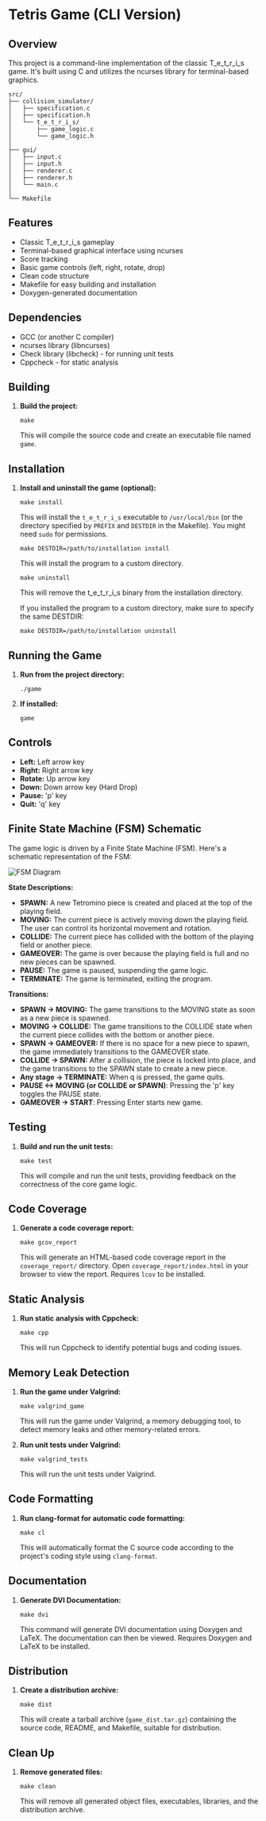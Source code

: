 # Tetris Game (CLI Version)

## Overview

This project is a command-line implementation of the classic T_e_t_r_i_s game. It's built using C and utilizes the ncurses library for terminal-based graphics.
```
src/
├── collision_simulator/         
│   ├── specification.c 
│   ├── specification.h
│   └── t_e_t_r_i_s/
│       ├── game_logic.c
│       └── game_logic.h   
│
├── gui/     
│   ├── input.c  
│   ├── input.h   
│   ├── renderer.c     
│   ├── renderer.h      
│   └── main.c      
│
└── Makefile
```

## Features

*   Classic T_e_t_r_i_s gameplay
*   Terminal-based graphical interface using ncurses
*   Score tracking
*   Basic game controls (left, right, rotate, drop)
*   Clean code structure
*   Makefile for easy building and installation
*   Doxygen-generated documentation

## Dependencies

*   GCC (or another C compiler)
*   ncurses library (libncurses)
*   Check library (libcheck) - for running unit tests
*   Cppcheck - for static analysis

## Building

1.  **Build the project:**

    ```
    make
    ```

    This will compile the source code and create an executable file named `game`.

## Installation

1.  **Install and uninstall the game (optional):**

    ```
    make install
    ```

    This will install the `t_e_t_r_i_s` executable to `/usr/local/bin` (or the directory specified by `PREFIX` and `DESTDIR` in the Makefile). You might need `sudo` for permissions.

    ```
    make DESTDIR=/path/to/installation install
    ```

    This will  install the program to a custom directory.


    ```
    make uninstall
    ```

    This will remove the t_e_t_r_i_s binary from the installation directory.


    If you installed the program to a custom directory, make sure to specify the same DESTDIR:


    ```
    make DESTDIR=/path/to/installation uninstall
    ```
    

## Running the Game

1.  **Run from the project directory:**

    ```
    ./game
    ```

2.  **If installed:**

    ```
    game
    ```

## Controls

*   **Left:** Left arrow key
*   **Right:** Right arrow key
*   **Rotate:** Up arrow key
*   **Down:** Down arrow key (Hard Drop)
*   **Pause:** 'p' key
*   **Quit:** 'q' key

## Finite State Machine (FSM) Schematic

The game logic is driven by a Finite State Machine (FSM). Here's a schematic representation of the FSM:

![FSM Diagram](FSM.png)

**State Descriptions:**

*   **SPAWN:** A new Tetromino piece is created and placed at the top of the playing field.
*   **MOVING:** The current piece is actively moving down the playing field. The user can control its horizontal movement and rotation.
*   **COLLIDE:** The current piece has collided with the bottom of the playing field or another piece.
*   **GAMEOVER:** The game is over because the playing field is full and no new pieces can be spawned.
*   **PAUSE:** The game is paused, suspending the game logic.
*   **TERMINATE:** The game is terminated, exiting the program.

**Transitions:**

*   **SPAWN -> MOVING:**  The game transitions to the MOVING state as soon as a new piece is spawned.
*   **MOVING -> COLLIDE:** The game transitions to the COLLIDE state when the current piece collides with the bottom or another piece.
*   **SPAWN -> GAMEOVER:** If there is no space for a new piece to spawn, the game immediately transitions to the GAMEOVER state.
*   **COLLIDE -> SPAWN:**  After a collision, the piece is locked into place, and the game transitions to the SPAWN state to create a new piece.
*   **Any stage -> TERMINATE:** When q is pressed, the game quits.
*   **PAUSE <-> MOVING (or COLLIDE or SPAWN)**: Pressing the 'p' key toggles the PAUSE state.
*   **GAMEOVER -> START**: Pressing Enter starts new game.

## Testing

1.  **Build and run the unit tests:**

    ```
    make test
    ```

    This will compile and run the unit tests, providing feedback on the correctness of the core game logic.

## Code Coverage

1.  **Generate a code coverage report:**

    ```
    make gcov_report
    ```

    This will generate an HTML-based code coverage report in the `coverage_report/` directory. Open `coverage_report/index.html` in your browser to view the report.  Requires `lcov` to be installed.

## Static Analysis

1.  **Run static analysis with Cppcheck:**

    ```
    make cpp
    ```

    This will run Cppcheck to identify potential bugs and coding issues.

## Memory Leak Detection

1.  **Run the game under Valgrind:**

    ```
    make valgrind_game
    ```

    This will run the game under Valgrind, a memory debugging tool, to detect memory leaks and other memory-related errors.

2.  **Run unit tests under Valgrind:**

    ```
    make valgrind_tests
    ```

    This will run the unit tests under Valgrind.

## Code Formatting

1.  **Run clang-format for automatic code formatting:**

    ```
    make cl
    ```

    This will automatically format the C source code according to the project's coding style using `clang-format`.

## Documentation

1.  **Generate DVI Documentation:**

    ```
    make dvi
    ```

    This command will generate DVI documentation using Doxygen and LaTeX. The documentation can then be viewed. Requires Doxygen and LaTeX to be installed.

## Distribution

1.  **Create a distribution archive:**

    ```
    make dist
    ```

    This will create a tarball archive (`game_dist.tar.gz`) containing the source code, README, and Makefile, suitable for distribution.

## Clean Up

1.  **Remove generated files:**

    ```
    make clean
    ```

    This will remove all generated object files, executables, libraries, and the distribution archive.


